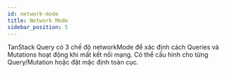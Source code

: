 ```yaml
---
id: network-mode
title: Network Mode
sidebar_position: 5
---
```


TanStack Query có 3 chế độ networkMode để xác định cách Queries và Mutations hoạt động
khi mất kết nối mạng. Có thể cấu hình cho từng Query/Mutation hoặc đặt mặc định toàn cục.
